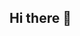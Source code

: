 ## Hi there 👋

<!--
**G-Coder123/G-Coder123** is a ✨ _special_ ✨ repository because its `README.md` (this file) appears on your GitHub profile.

**Languages**: 
  ![Python](https://img.shields.io/badge/-Python-3776AB?style=flat&logo=python&logoColor=white)
  ![C](https://img.shields.io/badge/-C-00599C?style=flat&logo=c&logoColor=white)
  ![Java](https://img.shields.io/badge/-Java-007396?style=flat&logo=java&logoColor=white)
  
